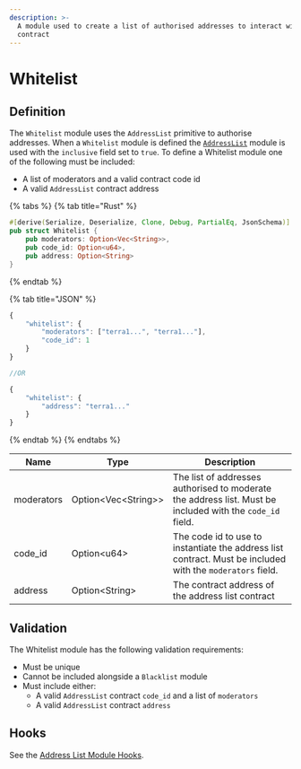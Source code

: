 ```yaml
---
description: >-
  A module used to create a list of authorised addresses to interact with a
  contract
---
```


# Whitelist

## Definition

The `Whitelist` module uses the `AddressList` primitive to authorise addresses. When a `Whitelist` module is defined the [`AddressList`](whitelist.md#definition) module is used with the `inclusive` field set to `true`. To define a Whitelist module one of the following must be included:

* A list of moderators and a valid contract code id
* A valid `AddressList` contract address

{% tabs %}
{% tab title="Rust" %}
```rust
#[derive(Serialize, Deserialize, Clone, Debug, PartialEq, JsonSchema)]
pub struct Whitelist {
    pub moderators: Option<Vec<String>>,
    pub code_id: Option<u64>,
    pub address: Option<String>
}
```
{% endtab %}

{% tab title="JSON" %}
```javascript
{
    "whitelist": {
        "moderators": ["terra1...", "terra1..."],
        "code_id": 1
    }
}

//OR

{
    "whitelist": {
        "address": "terra1..."
    }
}
```
{% endtab %}
{% endtabs %}

| Name       | Type                  | Description                                                                                                |
| ---------- | --------------------- | ---------------------------------------------------------------------------------------------------------- |
| moderators | Option\<Vec\<String>> | The list of addresses authorised to moderate the address list. Must be included with the `code_id` field.  |
| code_id    | Option\<u64>          | The code id to use to instantiate the address list contract. Must be included with the `moderators` field. |
| address    | Option\<String>       | The contract address of the address list contract                                                          |

## Validation

The Whitelist module has the following validation requirements:

* Must be unique
* Cannot be included alongside a `Blacklist` module
* Must include either:
  * A valid `AddressList` contract `code_id` and a list of `moderators`
  * A valid `AddressList` contract `address`

## Hooks

See the [Address List Module Hooks](whitelist.md#definition).
